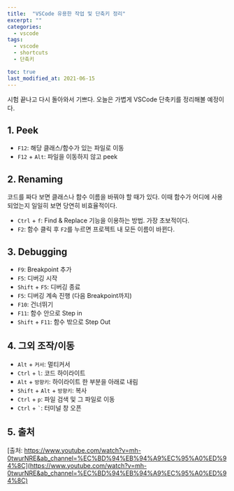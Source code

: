 ```yaml
---
title:  "VSCode 유용한 작업 및 단축키 정리"
excerpt: ""
categories:
  - vscode
tags:
  - vscode
  - shortcuts
  - 단축키

toc: true
last_modified_at: 2021-06-15
---
```


시험 끝나고 다시 돌아와서 기쁘다. 오늘은 가볍게 VSCode 단축키를 정리해볼 예정이다.

## 1. Peek
- `F12`: 해당 클래스/함수가 있는 파일로 이동
- `F12` + `Alt`: 파일을 이동하지 않고 peek

## 2. Renaming
코드를 짜다 보면 클래스나 함수 이름을 바꿔야 할 때가 있다. 이때 함수가 어디에 사용되었는지 일일히 보면 당연히 비효율적이다.

- `Ctrl` + `f`: Find & Replace 기능을 이용하는 방법. 가장 초보적이다.
- `F2`: 함수 클릭 후 `F2`를 누르면 프로젝트 내 모든 이름이 바뀐다. 

## 3. Debugging
- `F9`: Breakpoint 추가
- `F5`: 디버깅 시작
- `Shift` + `F5`: 디버깅 종료
- `F5`: 디버깅 계속 진행 (다음 Breakpoint까지)
- `F10`: 건너뛰기
- `F11`: 함수 안으로 Step in
- `Shift` + `F11`: 함수 밖으로 Step Out

## 4. 그외 조작/이동
- `Alt` + `커서`: 멀티커서
- `Ctrl` + `l`: 코드 하이라이트
- `Alt` + `방향키`: 하이라이트 한 부분을 아래로 내림
- `Shift` + `Alt` + `방향키`: 복사
- `Ctrl` + `p`: 파일 검색 및 그 파일로 이동
- `Ctrl` + `` ` ``: 터미널 창 오픈


## 5. 출처
[출처: https://www.youtube.com/watch?v=mh-0twurNRE&ab_channel=%EC%BD%94%EB%94%A9%EC%95%A0%ED%94%8C](https://www.youtube.com/watch?v=mh-0twurNRE&ab_channel=%EC%BD%94%EB%94%A9%EC%95%A0%ED%94%8C)